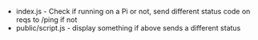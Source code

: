 - index.js - Check if running on a Pi or not, send different status code on reqs to /ping if not
- public/script.js - display something if above sends a different status